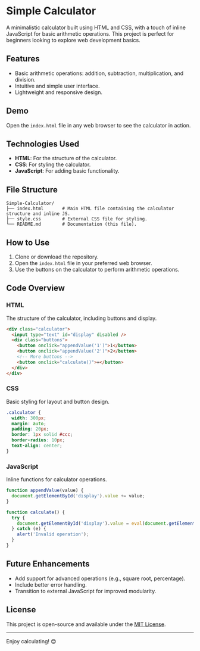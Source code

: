 # Simple Calculator

A minimalistic calculator built using HTML and CSS, with a touch of inline JavaScript for basic arithmetic operations. This project is perfect for beginners looking to explore web development basics.

## Features
- Basic arithmetic operations: addition, subtraction, multiplication, and division.
- Intuitive and simple user interface.
- Lightweight and responsive design.

## Demo
Open the `index.html` file in any web browser to see the calculator in action.

## Technologies Used
- **HTML**: For the structure of the calculator.
- **CSS**: For styling the calculator.
- **JavaScript**: For adding basic functionality.

## File Structure
```
Simple-Calculator/
├── index.html       # Main HTML file containing the calculator structure and inline JS.
├── style.css        # External CSS file for styling.
└── README.md        # Documentation (this file).
```

## How to Use
1. Clone or download the repository.
2. Open the `index.html` file in your preferred web browser.
3. Use the buttons on the calculator to perform arithmetic operations.

## Code Overview
### HTML
The structure of the calculator, including buttons and display.
```html
<div class="calculator">
  <input type="text" id="display" disabled />
  <div class="buttons">
    <button onclick="appendValue('1')">1</button>
    <button onclick="appendValue('2')">2</button>
    <!-- More buttons -->
    <button onclick="calculate()">=</button>
  </div>
</div>
```

### CSS
Basic styling for layout and button design.
```css
.calculator {
  width: 300px;
  margin: auto;
  padding: 20px;
  border: 1px solid #ccc;
  border-radius: 10px;
  text-align: center;
}
```

### JavaScript
Inline functions for calculator operations.
```javascript
function appendValue(value) {
  document.getElementById('display').value += value;
}

function calculate() {
  try {
    document.getElementById('display').value = eval(document.getElementById('display').value);
  } catch (e) {
    alert('Invalid operation');
  }
}
```

## Future Enhancements
- Add support for advanced operations (e.g., square root, percentage).
- Include better error handling.
- Transition to external JavaScript for improved modularity.

## License
This project is open-source and available under the [MIT License](LICENSE).

---

Enjoy calculating! 😊
